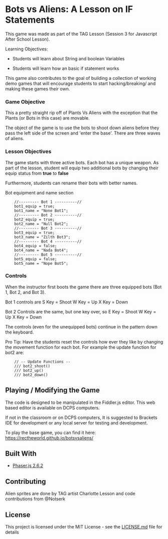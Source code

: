 # Bots vs Aliens: A Lesson on IF Statements 

This game was made as part of the TAG Lesson (Session 3 for Javascript After School Lesson). 

Learning Objectives:

-   Students will learn about String and boolean Variables
    
-   Students will learn how an basic if statement works

This game also contributes to the goal of building a collection of working demo games that will encourage students to start hacking/breaking/ and making these games their own. 

### Game Objective 
This a pretty straight rip off of Plants Vs Aliens with the exception that the Plants (or Bots in this case) are movable. 

The object of the game is to use the bots to shoot down aliens before they pass the left side of the screen and 'enter the base'.  There are three waves of aliens. 

### Lesson Objectives 
The game starts with three active bots. Each bot has a unique weapon. As part of the lesson, student will equip two additional bots by changing their 
equip status from **true** to **false**

Furthermore, students can rename their bots with better names. 

Bot equipment and name section
```
    //--------- Bot 1 ----------//
    bot1_equip = true;
    bot1_name = "None Bot1";
    //--------- Bot 2 ----------//
    bot2_equip = true;
    bot2_name = "Null Bot2";
    //--------- Bot 3 ----------//
    bot3_equip = true;
    bot3_name = "Zilth Bot3";
    //--------- Bot 4 ----------//
    bot4_equip = false;
    bot4_name = "Nada Bot4";
    //--------- Bot 5 ----------//
    bot5_equip = false;
    bot5_name = "Nope Bot5";
```
### Controls
When the instructor first boots the game there are three equipped bots (Bot 1, Bot 2, and Bot 3).

Bot 1 controls are 
S Key = Shoot 
W Key = Up
X Key = Down 

Bot 2 Controls are the same, but one key over, so 
E Key = Shoot
W Key = Up
X Key = Down 

The controls (even for the unequipped bots) continue in the pattern down the keyboard. 

Pro Tip: Have the students reset the controls how ever they like by changing the movement function for each bot. For example the update function for bot2 are:

```
    // -- Update Functions --
    /// bot2_shoot()
    /// bot2_up()
    /// bot2_down()
```

## Playing / Modifying the Game
The code is designed to be manipulated in the Fiddler.js editor.  This web based editor is available on DCPS computers. 

If not in the classroom or on DCPS computers, It is suggested to Brackets IDE for development or any local server for testing and development.

To play the base game, you can find it here: https://rectheworld.github.io/botsvsaliens/


## Built With
* [Phaser.js 2.6.2 ]([https://phaser.io/](https://phaser.io/)) 

## Contributing
Alien sprites are done by TAG artist Charlotte 
Lesson and code contributions from @Notserk 

## License

This project is licensed under the MIT License - see the [LICENSE.md](LICENSE.md) file for details
